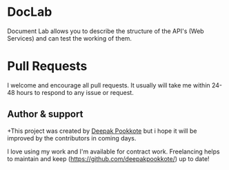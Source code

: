 # DocLab
Document Lab allows you to describe the structure of the API's (Web Services) and can test the working of them.

# Pull Requests
 I welcome and encourage all pull requests. It usually will take me within 24-48 hours to respond to any issue or request.
 
 ## Author & support
+This project was created by [Deepak Pookkote](https://github.com/deepakpookkote) but i hope it will be improved by the contributors in coming days.

I love using my work and I'm available for contract work. Freelancing helps to maintain and keep (https://github.com/deepakpookkote/) up to date!
 
